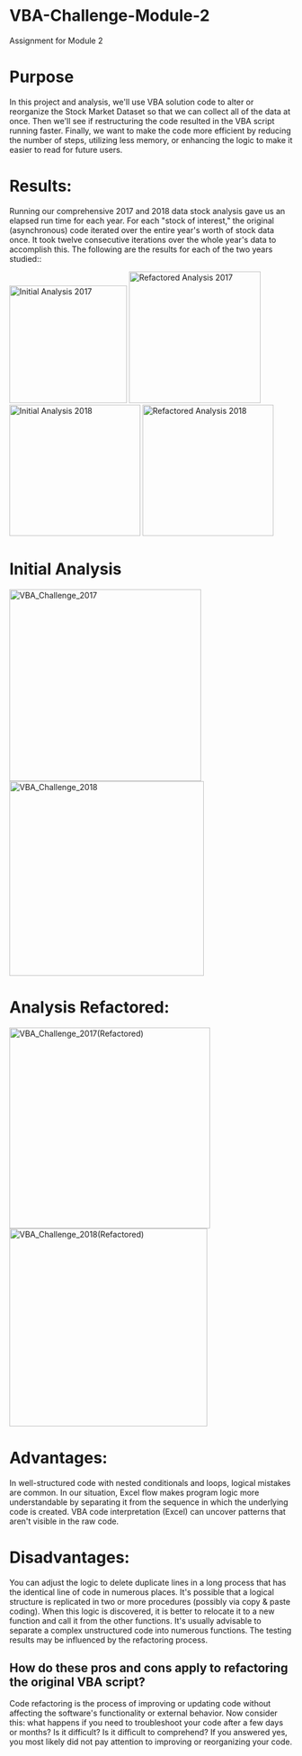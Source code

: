 # VBA-Challenge-Module-2
Assignment for Module 2

# Purpose
In this project and analysis, we'll use VBA solution code to alter or reorganize the Stock Market Dataset so that we can collect all of the data at once. Then we'll see if restructuring the code resulted in the VBA script running faster. Finally, we want to make the code more efficient by reducing the number of steps, utilizing less memory, or enhancing the logic to make it easier to read for future users.



# Results: 
Running our comprehensive 2017 and 2018 data stock analysis gave us an elapsed run time for each year. For each "stock of interest," the original (asynchronous) code iterated over the entire year's worth of stock data once. It took twelve consecutive iterations over the whole year's data to accomplish this. The following are the results for each of the two years studied::

<img width="209" alt="Initial Analysis 2017" src="https://user-images.githubusercontent.com/93852380/143138145-ac5eda85-41b4-4dc5-8bc6-a9fafd644c4a.png">

<img width="234" alt="Refactored Analysis 2017" src="https://user-images.githubusercontent.com/93852380/143138173-b6a59288-ff00-45bf-b137-c12b301a51fa.png">

<img width="233" alt="Initial Analysis 2018" src="https://user-images.githubusercontent.com/93852380/143138190-e12f5915-cece-4ce1-af29-f0b4e0783154.png">

<img width="233" alt="Refactored Analysis 2018" src="https://user-images.githubusercontent.com/93852380/143138249-e2c69d8e-935d-405b-8b71-4ceebc4e8704.png">



# Initial Analysis
<img width="341" alt="VBA_Challenge_2017" src="https://user-images.githubusercontent.com/93852380/143135186-d036d898-a5cd-4f42-ad50-40dc41578fde.png">


<img width="346" alt="VBA_Challenge_2018" src="https://user-images.githubusercontent.com/93852380/143135225-e90bc869-ddfa-44d0-8aba-adce2b793ac7.png">



# Analysis Refactored: 

<img width="357" alt="VBA_Challenge_2017(Refactored)" src="https://user-images.githubusercontent.com/93852380/143135595-8925e84c-9450-440d-8681-050d7fd626c4.png">

<img width="352" alt="VBA_Challenge_2018(Refactored)" src="https://user-images.githubusercontent.com/93852380/143135634-7b65fdd7-4e83-453d-880f-390e0e787b33.png">



# Advantages:

In well-structured code with nested conditionals and loops, logical mistakes are common.
In our situation, Excel flow makes program logic more understandable by separating it from the sequence in which the underlying code is created.
VBA code interpretation (Excel) can uncover patterns that aren't visible in the raw code.

# Disadvantages:

You can adjust the logic to delete duplicate lines in a long process that has the identical line of code in numerous places.
It's possible that a logical structure is replicated in two or more procedures (possibly via copy & paste coding). When this logic is discovered, it is better to relocate it to a new function and call it from the other functions.
It's usually advisable to separate a complex unstructured code into numerous functions.
The testing results may be influenced by the refactoring process.

## How do these pros and cons apply to refactoring the original VBA script?

Code refactoring is the process of improving or updating code without affecting the software's functionality or external behavior. Now consider this: what happens if you need to troubleshoot 
your code after a few days or months? Is it difficult? Is it difficult to comprehend? If you answered yes, you most likely did not pay attention to improving or reorganizing your code.

